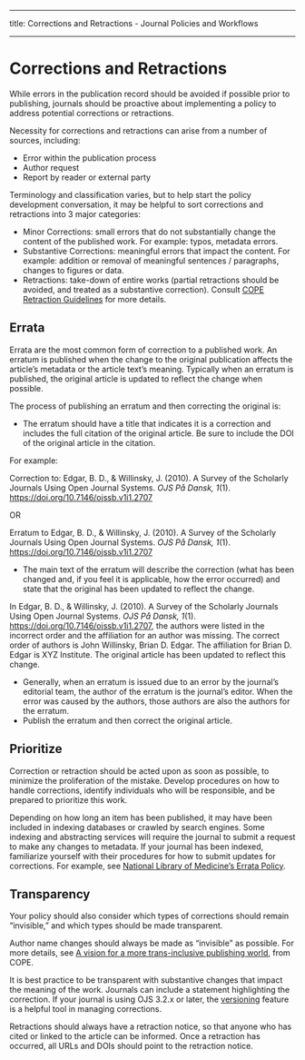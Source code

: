 - - -
title: Corrections and Retractions - Journal Policies and Workflows
- - -

# Corrections and Retractions

While errors in the publication record should be avoided if possible prior to publishing, journals should be proactive about implementing a policy to address potential corrections or retractions.

Necessity for corrections and retractions can arise from a number of sources, including:

- Error within the publication process
- Author request
- Report by reader or external party

Terminology and classification varies, but to help start the policy development conversation, it may be helpful to sort corrections and retractions into 3 major categories:

- Minor Corrections: small errors that do not substantially change the content of the published work. For example: typos, metadata errors.
- Substantive Corrections: meaningful errors that impact the content. For example: addition or removal of meaningful sentences / paragraphs, changes to figures or data.
- Retractions: take-down of entire works (partial retractions should be avoided, and treated as a substantive correction). Consult [COPE Retraction Guidelines](https://doi.org/10.24318/cope.2019.1.4) for more details.

## Errata

Errata are the most common form of correction to a published work. An erratum is published when the change to the original publication affects the article’s metadata or the article text’s meaning. Typically when an erratum is published, the original article is updated to reflect the change when possible.

The process of publishing an erratum and then correcting the original is:

- The erratum should have a title that indicates it is a correction and includes the full citation of the original article. Be sure to include the DOI of the original article in the citation.

For example:

Correction to: Edgar, B. D., & Willinsky, J. (2010). A Survey of the Scholarly Journals Using Open Journal Systems. *OJS På Dansk, 1*(1). https://doi.org/10.7146/ojssb.v1i1.2707

OR

Erratum to Edgar, B. D., & Willinsky, J. (2010). A Survey of the Scholarly Journals Using Open Journal Systems. *OJS På Dansk, 1*(1). https://doi.org/10.7146/ojssb.v1i1.2707

- The main text of the erratum will describe the correction (what has been changed and, if you feel it is applicable, how the error occurred) and state that the original has been updated to reflect the change.

In Edgar, B. D., & Willinsky, J. (2010). A Survey of the Scholarly Journals Using Open Journal Systems. *OJS På Dansk, 1*(1). https://doi.org/10.7146/ojssb.v1i1.2707, the authors were listed in the incorrect order and the affiliation for an author was missing. The correct order of authors is John Willinsky, Brian D. Edgar. The affiliation for Brian D. Edgar is XYZ Institute. The original article has been updated to reflect this change.

- Generally, when an erratum is issued due to an error by the journal’s editorial team, the author of the erratum is the journal’s editor. When the error was caused by the authors, those authors are also the authors for the erratum.
- Publish the erratum and then correct the original article.

## Prioritize

Correction or retraction should be acted upon as soon as possible, to minimize the proliferation of the mistake. Develop procedures on how to handle corrections, identify individuals who will be responsible, and be prepared to prioritize this work.

Depending on how long an item has been published, it may have been included in indexing databases or crawled by search engines. Some indexing and abstracting services will require the journal to submit a request to make any changes to metadata. If your journal has been indexed, familiarize yourself with their procedures for how to submit updates for corrections. For example, see [National Library of Medicine’s Errata Policy](https://www.nlm.nih.gov/bsd/policy/errata.html).

## Transparency

Your policy should also consider which types of corrections should remain “invisible,” and which types should be made transparent.

Author name changes should always be made as “invisible” as possible. For more details, see [A vision for a more trans-inclusive publishing world](https://publicationethics.org/news/vision-more-trans-inclusive-publishing-world), from COPE.

It is best practice to be transparent with substantive changes that impact the meaning of the work. Journals can include a statement highlighting the correction. If your journal is using OJS 3.2.x or later, the [versioning](/learning-ojs/3.2/en/production-publication#versioning-of-articles) feature is a helpful tool in managing corrections.

Retractions should always have a retraction notice, so that anyone who has cited or linked to the article can be informed. Once a retraction has occurred, all URLs and DOIs should point to the retraction notice.
